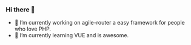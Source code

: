 ### Hi there 👋

- 🔭 I’m currently working on agile-router a easy framework for people who love PHP.
- 🌱 I’m currently learning VUE and is awesome.
